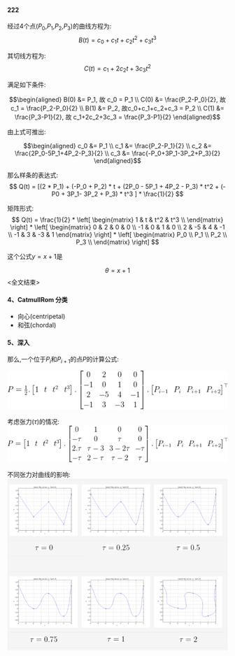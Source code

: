 


#### 222

经过4个点($P_0$,$P_1$,$P_2$,$P_3$)的曲线方程为:
$$
B(t) = c_0 + c_1 t + c_2 t^2 + c_3 t^3
$$


其切线方程为:
$$
C(t) = c_1 + 2 c_2 t + 3 c_3 t^2
$$

满足如下条件:

~~~math
\begin{aligned}
B(0) &= P_1, 故 c_0 = P_1 \\

C(0) &= \frac{P_2-P_0}{2}, 故c_1 = \frac{P_2-P_0}{2} \\

B(1) &= P_2, 故c_0+c_1+c_2+c_3 = P_2 \\

C(1) &= \frac{P_3-P1}{2}, 故 c_1+2c_2+3c_3 = \frac{P_3-P1}{2}

\end{aligned}
~~~

由上式可推出:

~~~math
\begin{aligned}

c_0 &= P_1      \\
c_1 &= \frac{P_2-P_1}{2}   \\
c_2 &= \frac{2P_0-5P_1+4P_2-P_3}{2} \\
c_3 &= \frac{-P_0+3P_1-3P_2+P_3}{2}

\end{aligned}
~~~

那么样条的表达式:
$$
Q(t) = [(2 * P_1) + (-P_0 + P_2) * t + (2P_0 - 5P_1 + 4P_2 - P_3) * t^2 + (-P0 + 3P_1- 3P_2 + P_3) * t^3 ] * \frac{1}{2}
$$

矩阵形式:
$$
Q(t) = \frac{1}{2} *
\left[
  \begin{matrix}
  1 & t & t^2 & t^3 \\
  \end{matrix}
\right]
*
\left[
  \begin{matrix}
  0 & 2 & 0 & 0  \\
  -1 & 0 & 1 & 0  \\
  2 & -5 & 4 & -1  \\
  -1 & 3 & -3 & 1
  \end{matrix}
\right]
*
\left[
  \begin{matrix}
  P_0 \\
  P_1 \\
  P_2 \\
  P_3 \\
  \end{matrix}
\right]
$$

这个公式$y=x+1$是

$$
\theta = x+1
$$
<全文结束>

#### 4、CatmullRom 分类

- 向心(centripetal)
- 和弦(chordal)

#### 5、深入


那么,一个位于$P_i$和$P_{i+1}$的点$P$的计算公式:

![alt](008.png)

考虑张力($\tau$)的情况:
![alt](009.png)

不同张力对曲线的影响:
![alt](010.png)
